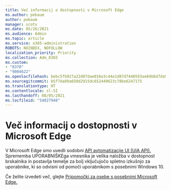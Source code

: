```yaml
---
title: Več informacij o dostopnosti v Microsoft Edge
ms.author: pebaum
author: pebaum
manager: scotv
ms.date: 05/26/2021
ms.audience: Admin
ms.topic: article
ms.service: o365-administration
ROBOTS: NOINDEX, NOFOLLOW
localization_priority: Priority
ms.collection: Adm_O365
ms.custom:
- "8370"
- "9004622"
ms.openlocfilehash: bebc5fb927a22d07dae016e3c44e1d87d7446593ae84b6d7da9b2354ac53a599
ms.sourcegitcommit: b5f7da89a650d2915dc652449623c78be6247175
ms.translationtype: HT
ms.contentlocale: sl-SI
ms.lasthandoff: 08/05/2021
ms.locfileid: "54027948"
---
```

# <a name="learn-about-accessibility-in-microsoft-edge"></a>Več informacij o dostopnosti v Microsoft Edge

V Microsoft Edge smo uvedli sodobni [API avtomatizacije UI (UIA API).](https://go.microsoft.com/fwlink/?linkid=2153423) Sprememba UPORABNIŠKEga vmesnika je velika naložba v dostopnost brskalnika in postavlja temelje za bolj vključujočo spletno izkušnjo za uporabnike, ki so odvisni od pomoči uporabnikom s posebnimi Windows 10. 

Če želite izvedeti več, glejte [Pripomočki za osebe s posebnimi Microsoft Edge.](https://go.microsoft.com/fwlink/?linkid=2153512)
